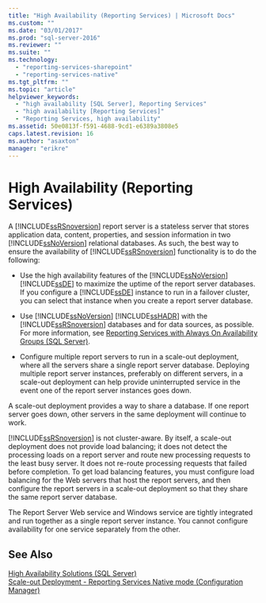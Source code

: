 ```yaml
---
title: "High Availability (Reporting Services) | Microsoft Docs"
ms.custom: ""
ms.date: "03/01/2017"
ms.prod: "sql-server-2016"
ms.reviewer: ""
ms.suite: ""
ms.technology: 
  - "reporting-services-sharepoint"
  - "reporting-services-native"
ms.tgt_pltfrm: ""
ms.topic: "article"
helpviewer_keywords: 
  - "high availability [SQL Server], Reporting Services"
  - "high availability [Reporting Services]"
  - "Reporting Services, high availability"
ms.assetid: 50e0813f-f591-4688-9cd1-e6389a3808e5
caps.latest.revision: 16
ms.author: "asaxton"
manager: "erikre"
---
```

# High Availability (Reporting Services)
  A [!INCLUDE[ssRSnoversion](../../../advanced-analytics/r-services/includes/ssrsnoversion-md.md)] report server is a stateless server that stores application data, content, properties, and session information in two [!INCLUDE[ssNoVersion](../../../advanced-analytics/r-services/includes/ssnoversion-md.md)] relational databases. As such, the best way to ensure the availability of [!INCLUDE[ssRSnoversion](../../../advanced-analytics/r-services/includes/ssrsnoversion-md.md)] functionality is to do the following:  
  
-   Use the high availability features of the [!INCLUDE[ssNoVersion](../../../advanced-analytics/r-services/includes/ssnoversion-md.md)] [!INCLUDE[ssDE](../../../analysis-services/instances/install/windows/includes/ssde-md.md)] to maximize the uptime of the report server databases. If you configure a [!INCLUDE[ssDE](../../../analysis-services/instances/install/windows/includes/ssde-md.md)] instance to run in a failover cluster, you can select that instance when you create a report server database.  
  
-   Use [!INCLUDE[ssNoVersion](../../../advanced-analytics/r-services/includes/ssnoversion-md.md)] [!INCLUDE[ssHADR](../../../analysis-services/power-pivot-sharepoint/includes/sshadr-md.md)] with the [!INCLUDE[ssRSnoversion](../../../advanced-analytics/r-services/includes/ssrsnoversion-md.md)] databases and for data sources, as possible. For more information, see [Reporting Services with Always On Availability Groups &#40;SQL Server&#41;](../../../database-engine/availability-groups/windows/reporting-services-with-always-on-availability-groups-sql-server.md).  
  
-   Configure multiple report servers to run in a scale-out deployment, where all the servers share a single report server database. Deploying multiple report server instances, preferably on different servers, in a scale-out deployment can help provide uninterrupted service in the event one of the report server instances goes down.  
  
 A scale-out deployment provides a way to share a database. If one report server goes down, other servers in the same deployment will continue to work.  
  
 [!INCLUDE[ssRSnoversion](../../../advanced-analytics/r-services/includes/ssrsnoversion-md.md)] is not cluster-aware. By itself, a scale-out deployment does not provide load balancing; it does not detect the processing loads on a report server and route new processing requests to the least busy server. It does not re-route processing requests that failed before completion. To get load balancing features, you must configure load balancing for the Web servers that host the report servers, and then configure the report servers in a scale-out deployment so that they share the same report server database.  
  
 The Report Server Web service and Windows service are tightly integrated and run together as a single report server instance. You cannot configure availability for one service separately from the other.  
  
## See Also  
 [High Availability Solutions &#40;SQL Server&#41;](../../../sql-server/failover-clusters/high-availability-solutions-sql-server.md)   
 [Scale-out Deployment  - Reporting Services Native mode &#40;Configuration Manager&#41;](http://msdn.microsoft.com/en-US/library/ms181357(SQL.130).aspx)  
  
  